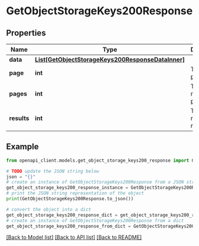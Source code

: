 # GetObjectStorageKeys200Response


## Properties

Name | Type | Description | Notes
------------ | ------------- | ------------- | -------------
**data** | [**List[GetObjectStorageKeys200ResponseDataInner]**](GetObjectStorageKeys200ResponseDataInner.md) |  | [optional] 
**page** | **int** | The current [page](https://techdocs.akamai.com/linode-api/reference/pagination). | [optional] [readonly] 
**pages** | **int** | The total number of [pages](https://techdocs.akamai.com/linode-api/reference/pagination). | [optional] [readonly] 
**results** | **int** | The total number of results. | [optional] [readonly] 

## Example

```python
from openapi_client.models.get_object_storage_keys200_response import GetObjectStorageKeys200Response

# TODO update the JSON string below
json = "{}"
# create an instance of GetObjectStorageKeys200Response from a JSON string
get_object_storage_keys200_response_instance = GetObjectStorageKeys200Response.from_json(json)
# print the JSON string representation of the object
print(GetObjectStorageKeys200Response.to_json())

# convert the object into a dict
get_object_storage_keys200_response_dict = get_object_storage_keys200_response_instance.to_dict()
# create an instance of GetObjectStorageKeys200Response from a dict
get_object_storage_keys200_response_from_dict = GetObjectStorageKeys200Response.from_dict(get_object_storage_keys200_response_dict)
```
[[Back to Model list]](../README.md#documentation-for-models) [[Back to API list]](../README.md#documentation-for-api-endpoints) [[Back to README]](../README.md)


